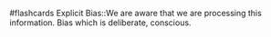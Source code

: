#flashcards 
Explicit Bias::We are aware that we are processing this information. Bias which is deliberate, conscious.
<!--SR:!2023-11-08,4,270-->